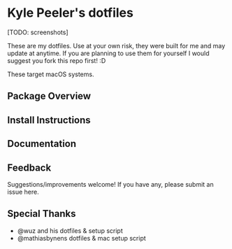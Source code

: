 # Kyle Peeler's dotfiles

[TODO: screenshots]

These are my dotfiles. Use at your own risk, they were built for me and may update at anytime. If you are planning to use them for yourself I would suggest you fork this repo first! :D

These target macOS systems.

## Package Overview

## Install Instructions

## Documentation

## Feedback
Suggestions/improvements welcome! If you have any, please submit an issue here.

## Special Thanks
* @wuz and his dotfiles & setup script
* @mathiasbynens dotfiles & mac setup script
